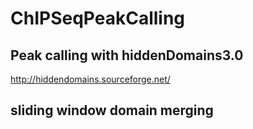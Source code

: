 # ChIPSeqPeakCalling

## Peak calling with hiddenDomains3.0

http://hiddendomains.sourceforge.net/

## sliding window domain merging

